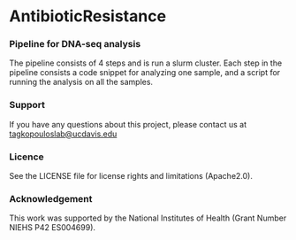 # AntibioticResistance

### Pipeline for DNA-seq analysis
The pipeline consists of 4 steps and is run a slurm cluster. Each step in the pipeline consists a code snippet for analyzing one sample, and a script for running the analysis on all the samples.


### Support
If you have any questions about this project, please contact us at tagkopouloslab@ucdavis.edu

### Licence
See the LICENSE file for license rights and limitations (Apache2.0).

### Acknowledgement
This work was supported by the National Institutes of Health (Grant Number NIEHS P42 ES004699).
